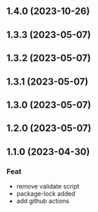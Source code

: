 ## 1.4.0 (2023-10-26)

## 1.3.3 (2023-05-07)

## 1.3.2 (2023-05-07)

## 1.3.1 (2023-05-07)

## 1.3.0 (2023-05-07)

## 1.2.0 (2023-05-07)

## 1.1.0 (2023-04-30)

### Feat

- remove validate script
- package-lock added
- add github actions

